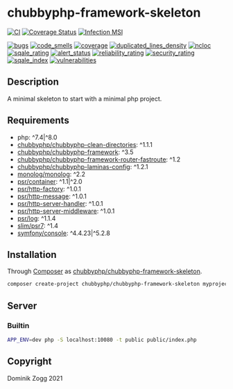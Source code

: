 # chubbyphp-framework-skeleton

[![CI](https://github.com/chubbyphp/chubbyphp-framework-skeleton/workflows/CI/badge.svg?branch=master)](https://github.com/chubbyphp/chubbyphp-framework-skeleton/actions?query=workflow%3ACI)
[![Coverage Status](https://coveralls.io/repos/github/chubbyphp/chubbyphp-framework-skeleton/badge.svg?branch=master)](https://coveralls.io/github/chubbyphp/chubbyphp-framework-skeleton?branch=master)
[![Infection MSI](https://badge.stryker-mutator.io/github.com/chubbyphp/chubbyphp-framework-skeleton/master)](https://dashboard.stryker-mutator.io/reports/github.com/chubbyphp/chubbyphp-framework-skeleton/master)

[![bugs](https://sonarcloud.io/api/project_badges/measure?project=chubbyphp_chubbyphp-framework-skeleton&metric=bugs)](https://sonarcloud.io/dashboard?id=chubbyphp_chubbyphp-framework-skeleton)
[![code_smells](https://sonarcloud.io/api/project_badges/measure?project=chubbyphp_chubbyphp-framework-skeleton&metric=code_smells)](https://sonarcloud.io/dashboard?id=chubbyphp_chubbyphp-framework-skeleton)
[![coverage](https://sonarcloud.io/api/project_badges/measure?project=chubbyphp_chubbyphp-framework-skeleton&metric=coverage)](https://sonarcloud.io/dashboard?id=chubbyphp_chubbyphp-framework-skeleton)
[![duplicated_lines_density](https://sonarcloud.io/api/project_badges/measure?project=chubbyphp_chubbyphp-framework-skeleton&metric=duplicated_lines_density)](https://sonarcloud.io/dashboard?id=chubbyphp_chubbyphp-framework-skeleton)
[![ncloc](https://sonarcloud.io/api/project_badges/measure?project=chubbyphp_chubbyphp-framework-skeleton&metric=ncloc)](https://sonarcloud.io/dashboard?id=chubbyphp_chubbyphp-framework-skeleton)
[![sqale_rating](https://sonarcloud.io/api/project_badges/measure?project=chubbyphp_chubbyphp-framework-skeleton&metric=sqale_rating)](https://sonarcloud.io/dashboard?id=chubbyphp_chubbyphp-framework-skeleton)
[![alert_status](https://sonarcloud.io/api/project_badges/measure?project=chubbyphp_chubbyphp-framework-skeleton&metric=alert_status)](https://sonarcloud.io/dashboard?id=chubbyphp_chubbyphp-framework-skeleton)
[![reliability_rating](https://sonarcloud.io/api/project_badges/measure?project=chubbyphp_chubbyphp-framework-skeleton&metric=reliability_rating)](https://sonarcloud.io/dashboard?id=chubbyphp_chubbyphp-framework-skeleton)
[![security_rating](https://sonarcloud.io/api/project_badges/measure?project=chubbyphp_chubbyphp-framework-skeleton&metric=security_rating)](https://sonarcloud.io/dashboard?id=chubbyphp_chubbyphp-framework-skeleton)
[![sqale_index](https://sonarcloud.io/api/project_badges/measure?project=chubbyphp_chubbyphp-framework-skeleton&metric=sqale_index)](https://sonarcloud.io/dashboard?id=chubbyphp_chubbyphp-framework-skeleton)
[![vulnerabilities](https://sonarcloud.io/api/project_badges/measure?project=chubbyphp_chubbyphp-framework-skeleton&metric=vulnerabilities)](https://sonarcloud.io/dashboard?id=chubbyphp_chubbyphp-framework-skeleton)

## Description

A minimal skeleton to start with a minimal php project.

## Requirements

 * php: ^7.4|^8.0
 * [chubbyphp/chubbyphp-clean-directories][20]: ^1.1.1
 * [chubbyphp/chubbyphp-framework][21]: ^3.5
 * [chubbyphp/chubbyphp-framework-router-fastroute][22]: ^1.2
 * [chubbyphp/chubbyphp-laminas-config][23]: ^1.2.1
 * [monolog/monolog][24]: ^2.2
 * [psr/container][25]: ^1.1|^2.0
 * [psr/http-factory][26]: ^1.0.1
 * [psr/http-message][27]: ^1.0.1
 * [psr/http-server-handler][28]: ^1.0.1
 * [psr/http-server-middleware][29]: ^1.0.1
 * [psr/log][30]: ^1.1.4
 * [slim/psr7][31]: ^1.4
 * [symfony/console][32]: ^4.4.23|^5.2.8

## Installation

Through [Composer](http://getcomposer.org) as [chubbyphp/chubbyphp-framework-skeleton][10].

```bash
composer create-project chubbyphp/chubbyphp-framework-skeleton myproject "dev-master"
```

## Server

### Builtin

```bash
APP_ENV=dev php -S localhost:10080 -t public public/index.php
```

## Copyright

Dominik Zogg 2021

[10]: https://travis-ci.org/chubbyphp/chubbyphp-framework-skeleton

[20]: https://packagist.org/packages/chubbyphp/chubbyphp-clean-directories
[21]: https://packagist.org/packages/chubbyphp/chubbyphp-framework
[22]: https://packagist.org/packages/chubbyphp/chubbyphp-framework-router-fastroute
[23]: https://packagist.org/packages/chubbyphp/chubbyphp-laminas-config
[24]: https://packagist.org/packages/monolog/monolog
[25]: https://packagist.org/packages/psr/container
[26]: https://packagist.org/packages/psr/http-factory
[27]: https://packagist.org/packages/psr/http-message
[28]: https://packagist.org/packages/psr/http-server-handler
[29]: https://packagist.org/packages/psr/http-server-middleware
[30]: https://packagist.org/packages/psr/log
[31]: https://packagist.org/packages/slim/psr7
[32]: https://packagist.org/packages/symfony/console
